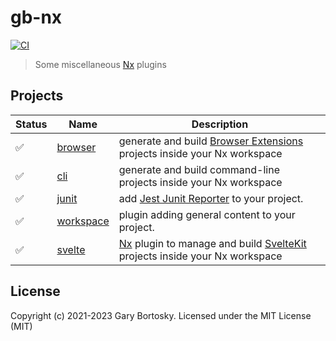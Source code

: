 # gb-nx

[![CI](https://img.shields.io/github/actions/workflow/status/GaryB432/gb-nx/main.yml?branch=master)](https://github.com/GaryB432/gb-nx/actions)

> Some miscellaneous [Nx](https://nx.dev/) plugins

## Projects

| Status | Name                            | Description                                                                                                                             |
| ------ | ------------------------------- | --------------------------------------------------------------------------------------------------------------------------------------- |
| ✅     | [browser](packages/browser)     | generate and build [Browser Extensions](https://chrome.google.com/webstore/category/extensions?hl=en) projects inside your Nx workspace |
| ✅     | [cli](packages/cli)             | generate and build command-line projects inside your Nx workspace                                                                       |
| ✅     | [junit](packages/junit)         | add [Jest Junit Reporter](https://www.npmjs.com/package/jest-junit) to your project.                                                    |
| ✅     | [workspace](packages/workspace) | plugin adding general content to your project.                                                                                          |
| ✅     | [svelte](packages/svelte)       | [Nx](https://nx.dev) plugin to manage and build [SvelteKit](https://kit.svelte.dev/docs/introduction) projects inside your Nx workspace |

## License

Copyright (c) 2021-2023 Gary Bortosky. Licensed under the MIT License (MIT)
